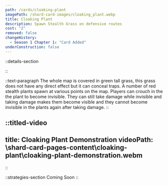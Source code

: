 ```yaml
---
path: /cards/cloaking-plant
imagePath: /shard-card-images/cloaking_plant.webp
title: Cloaking Plant
description: Spawn Stealth Grass on defensive routes
cost: "2"
removed: false
changeHistory:
  - Season 1 Chapter 1: "Card Added"
underConstruction: false
---
```


::details-section

::

::text-paragraph
The whole map is covered in green tall grass, this grass does not have any direct effect but it can conceal traps. A number of red stealth plants spawn at various points on the map. Players can crouch in the the plant to become invisible. They can still take damage while invisible and taking damage makes them become visible and they cannot become invisible in the plants again after taking damage.
::

::titled-video
---
title: Cloaking Plant Demonstration
videoPath: \shard-card-pages-content\cloaking-plant\cloaking-plant-demonstration.webm
---
::

::strategies-section
Coming Soon
::
